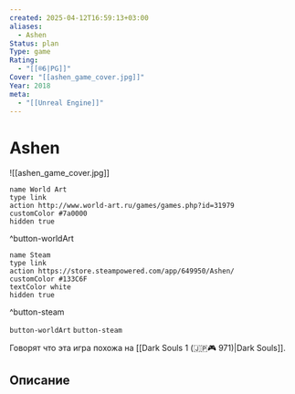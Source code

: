 ```yaml
---
created: 2025-04-12T16:59:13+03:00
aliases:
  - Ashen
Status: plan
Type: game
Rating:
  - "[[®️6|PG]]"
Cover: "[[ashen_game_cover.jpg]]"
Year: 2018
meta:
  - "[[Unreal Engine]]"
---
```


# Ashen

![[ashen_game_cover.jpg]]

```button
name World Art
type link
action http://www.world-art.ru/games/games.php?id=31979
customColor #7a0000
hidden true
```
^button-worldArt

```button
name Steam
type link
action https://store.steampowered.com/app/649950/Ashen/
customColor #133C6F
textColor white
hidden true
```
^button-steam


`button-worldArt` `button-steam`

Говорят что эта игра похожа на [[Dark Souls 1 (🇯🇵🎮 971)|Dark Souls]].

## Описание


